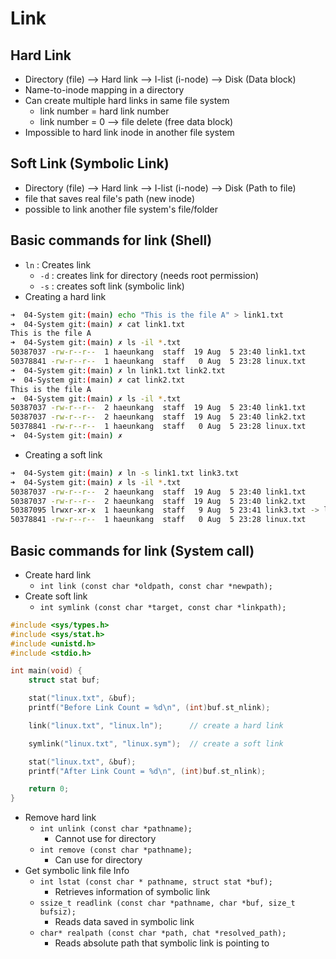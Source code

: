 # Link

## Hard Link
- Directory (file) --> Hard link --> I-list (i-node) --> Disk (Data block)
- Name-to-inode mapping in a directory
- Can create multiple hard links in same file system
    - link number = hard link number
    - link number = 0 --> file delete (free data block)
- Impossible to hard link inode in another file system

## Soft Link (Symbolic Link)
- Directory (file) --> Hard link --> I-list (i-node) --> Disk (Path to file)
- file that saves real file's path (new inode)
- possible to link another file system's file/folder

## Basic commands for link (Shell)
- `ln` : Creates link
    - `-d` : creates link for directory (needs root permission)
    - `-s` : creates soft link (symbolic link)
- Creating a hard link
```sh
➜  04-System git:(main) echo "This is the file A" > link1.txt
➜  04-System git:(main) ✗ cat link1.txt
This is the file A
➜  04-System git:(main) ✗ ls -il *.txt
50387037 -rw-r--r--  1 haeunkang  staff  19 Aug  5 23:40 link1.txt
50378841 -rw-r--r--  1 haeunkang  staff   0 Aug  5 23:28 linux.txt
➜  04-System git:(main) ✗ ln link1.txt link2.txt
➜  04-System git:(main) ✗ cat link2.txt
This is the file A
➜  04-System git:(main) ✗ ls -il *.txt          
50387037 -rw-r--r--  2 haeunkang  staff  19 Aug  5 23:40 link1.txt
50387037 -rw-r--r--  2 haeunkang  staff  19 Aug  5 23:40 link2.txt
50378841 -rw-r--r--  1 haeunkang  staff   0 Aug  5 23:28 linux.txt
➜  04-System git:(main) ✗ 
```
- Creating a soft link
```sh
➜  04-System git:(main) ✗ ln -s link1.txt link3.txt
➜  04-System git:(main) ✗ ls -il *.txt             
50387037 -rw-r--r--  2 haeunkang  staff  19 Aug  5 23:40 link1.txt
50387037 -rw-r--r--  2 haeunkang  staff  19 Aug  5 23:40 link2.txt
50387095 lrwxr-xr-x  1 haeunkang  staff   9 Aug  5 23:41 link3.txt -> link1.txt
50378841 -rw-r--r--  1 haeunkang  staff   0 Aug  5 23:28 linux.txt
```

## Basic commands for link (System call)
- Create hard link
    - `int link (const char *oldpath, const char *newpath);`
- Create soft link
    - `int symlink (const char *target, const char *linkpath);`
```c
#include <sys/types.h>
#include <sys/stat.h>
#include <unistd.h>
#include <stdio.h>

int main(void) {
    struct stat buf;

    stat("linux.txt", &buf);
    printf("Before Link Count = %d\n", (int)buf.st_nlink);

    link("linux.txt", "linux.ln");      // create a hard link

    symlink("linux.txt", "linux.sym");  // create a soft link

    stat("linux.txt", &buf);
    printf("After Link Count = %d\n", (int)buf.st_nlink);

    return 0;
}
```
- Remove hard link
    - `int unlink (const char *pathname);`
        - Cannot use for directory
    - `int remove (const char *pathname);`
        - Can use for directory
- Get symbolic link file Info
    - `int lstat (const char * pathname, struct stat *buf);`
        - Retrieves information of symbolic link
    - `ssize_t readlink (const char *pathname, char *buf, size_t bufsiz);`
        - Reads data saved in symbolic link
    - `char* realpath (const char *path, chat *resolved_path);`
        - Reads absolute path that symbolic link is pointing to